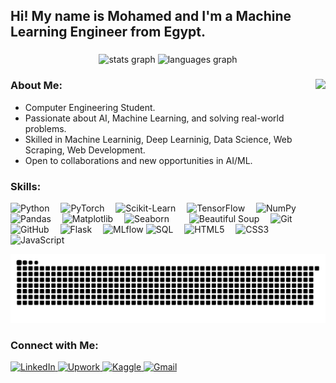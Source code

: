 <h2 align="left">Hi! My name is Mohamed and I'm a Machine Learning Engineer from Egypt.</h2>

###

<div align="center">
  <img src="https://github-readme-stats.vercel.app/api?username=M7mdAhmd&hide_title=false&hide_rank=false&show_icons=true&include_all_commits=true&count_private=true&disable_animations=false&theme=blueberry&locale=en&hide_border=false" height="150" alt="stats graph"  />
  <img src="https://github-readme-stats.vercel.app/api/top-langs?username=M7mdAhmd&locale=en&hide_title=false&layout=compact&card_width=320&langs_count=5&theme=blueberry&hide_border=false" height="150" alt="languages graph"  />
</div>

###

<!-- <img align="right" height="150" src="https://media.giphy.com/media/jUwpNzg9IcyrK/giphy.gif"  /> -->

<!-- <img align="right" height="150" src="https://media0.giphy.com/media/v1.Y2lkPTc5MGI3NjExNGQxbmRveDJzdnZuY3p1ZW11dTB2d3ZnYTZvbG5qdzkyZWxzcnZ2diZlcD12MV9pbnRlcm5hbF9naWZfYnlfaWQmY3Q9Zw/BY8ORoRpnJDXeBNwxg/giphy.gif"  /> -->

<!-- <img align="right" height="150" src="https://media.giphy.com/media/srlst2uFGT5rQZRZvx/giphy.gif?cid=790b7611ptpw8l1e91158jdv1txg5a8h4ltrynwmfutlme9w&ep=v1_gifs_search&rid=giphy.gif&ct=g"  /> -->

<!-- <img align="right" height="150" src="https://media.giphy.com/media/aYhxFdZu9ZQJzNkPqJ/giphy.gif?cid=ecf05e47t0rnaq8s8fnz27oukhupxalt6uupm9thy4dfgdtj&ep=v1_gifs_search&rid=giphy.gif&ct=g"  />  -->

<!-- <img align="right" height="150" src="https://media.giphy.com/media/n4oKYFlAcv2AU/giphy.gif?cid=790b7611zfnbzyxa5rzw5f43abqh2ysjuvzn2ufhos14j6gj&ep=v1_gifs_search&rid=giphy.gif&ct=g"  /> -->

<!-- <img align="right" height="150" src="https://media3.giphy.com/media/v1.Y2lkPTc5MGI3NjExY21ta2YwdjlraGFtaWo0eG80Y3o1MGJzcHc2ZWgwcnZsdG5nNHQ0ciZlcD12MV9pbnRlcm5hbF9naWZfYnlfaWQmY3Q9Zw/KSKvdT1YGCpUIonvSq/giphy.gif"  /> -->

<img align="right" height="150" src="https://media.giphy.com/media/l0amJzVHIAfl7jMDos/giphy.gif?cid=790b7611zfnbzyxa5rzw5f43abqh2ysjuvzn2ufhos14j6gj&ep=v1_gifs_search&rid=giphy.gif&ct=g"  />

<!-- <img align="right" height="150" src="https://media.giphy.com/media/wQzqIYHE15zMI/giphy.gif?cid=ecf05e47skxkesm8d8sy900ewjs2dze17tbx6bd2qwa0bv70&ep=v1_gifs_search&rid=giphy.gif&ct=g"  /> -->

<!-- <img align="right" height="150" src="https://media.giphy.com/media/da75JuW2HHuBNqOHHE/giphy.gif?cid=790b7611zfnbzyxa5rzw5f43abqh2ysjuvzn2ufhos14j6gj&ep=v1_gifs_search&rid=giphy.gif&ct=g"  /> -->

###

### About Me:
- Computer Engineering Student.
- Passionate about AI, Machine Learning, and solving real-world problems.  
- Skilled in Machine Learninig, Deep Learninig, Data Science, Web Scraping, Web Development.   
- Open to collaborations and new opportunities in AI/ML.  

###

### Skills:
<div align="left">
  <img src="https://cdn.jsdelivr.net/gh/devicons/devicon/icons/python/python-original.svg" height="40" alt="Python" />
  <img width="10" />
  <img src="https://cdn.jsdelivr.net/gh/devicons/devicon/icons/pytorch/pytorch-original.svg" height="40" alt="PyTorch" />
  <img width="10" />
  <img src="https://upload.wikimedia.org/wikipedia/commons/0/05/Scikit_learn_logo_small.svg" height="30" alt="Scikit-Learn" />
  <img width="10" />
  <img src="https://cdn.jsdelivr.net/gh/devicons/devicon/icons/tensorflow/tensorflow-original.svg" height="40" alt="TensorFlow" />
  <img width="10" />
  <img src="https://cdn.jsdelivr.net/gh/devicons/devicon/icons/numpy/numpy-original.svg" height="40" alt="NumPy" />
  <img width="10" />
  <img src="https://cdn.jsdelivr.net/gh/devicons/devicon/icons/pandas/pandas-original.svg" height="40" alt="Pandas" />
  <img width="10" />
  <img src="https://cdn.jsdelivr.net/gh/devicons/devicon/icons/matplotlib/matplotlib-original.svg" height="40" alt="Matplotlib" />
  <img width="10" />
  <img src="https://seaborn.pydata.org/_static/logo-wide-lightbg.svg" height="30" alt="Seaborn" />
  <img width="10" />
  <img width="10" />
  <img src="https://i.imgur.com/HduWUVq.png" height="40" alt="Beautiful Soup">
  <img width="10" />
  <img src="https://cdn.jsdelivr.net/gh/devicons/devicon/icons/git/git-original.svg" height="40" alt="Git" />
  <img width="10" />
  <img src="https://cdn.jsdelivr.net/gh/devicons/devicon/icons/github/github-original.svg" height="40" alt="GitHub" />
  <img width="10" />
  <img src="https://cdn.jsdelivr.net/gh/devicons/devicon/icons/flask/flask-original.svg" height="40" alt="Flask" />
  <img width="10" />
  <img src="https://github.com/mlflow/mlflow/raw/master/assets/logo.svg" height="40" alt="MLflow" />
  <img src="https://upload.wikimedia.org/wikipedia/commons/8/87/Sql_data_base_with_logo.png" height="30" alt="SQL" />
  <img width="10" />
  <img src="https://cdn.jsdelivr.net/gh/devicons/devicon/icons/html5/html5-original.svg" height="40" alt="HTML5" />
  <img width="10" />
  <img src="https://cdn.jsdelivr.net/gh/devicons/devicon/icons/css3/css3-original.svg" height="40" alt="CSS3" />
  <img width="10" />
  <img src="https://cdn.jsdelivr.net/gh/devicons/devicon/icons/javascript/javascript-original.svg" height="40" alt="JavaScript" />
</div>

![snake gif](https://github.com/M7mdAhmd/M7mdAhmd/blob/output/github-snake-dark.svg)

###

### Connect with Me:
<div align="left">
  <a href="https://linkedin.com/in/mohamed-elshoraky">
    <img src="https://img.shields.io/static/v1?message=LinkedIn&logo=linkedin&label=&color=0A66C2&logoColor=white&labelColor=&style=for-the-badge" height="35" alt="LinkedIn" />
  </a>
  <a href="https://www.upwork.com/freelancers/~01ddf3b120ae1a05bc">
    <img src="https://img.shields.io/static/v1?message=Upwork&logo=upwork&label=&color=6FDA44&logoColor=white&labelColor=&style=for-the-badge"     height="35" alt="Upwork" />
</a>
  <a href="https://www.kaggle.com/mhmdelshoraky">
    <img src="https://img.shields.io/static/v1?message=Kaggle&logo=kaggle&label=&color=20BEFF&logoColor=white&labelColor=&style=for-the-badge" height="35" alt="Kaggle" />
  </a>
  <a href="mailto:officialshoraky@gmail.com">
    <img src="https://img.shields.io/static/v1?message=Gmail&logo=gmail&label=&color=0078D4&logoColor=white&labelColor=&style=for-the-badge" height="35" alt="Gmail" />
  </a>
</div>

###

<br clear="both">

###